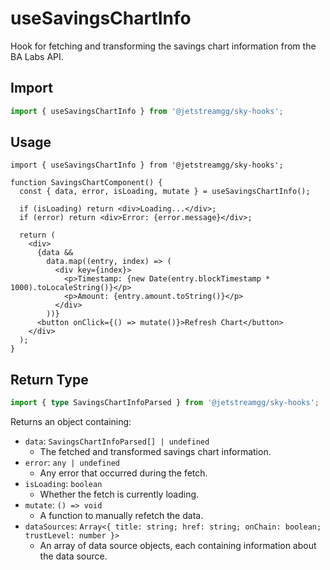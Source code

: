 # useSavingsChartInfo

Hook for fetching and transforming the savings chart information from the BA Labs API.

## Import

```ts
import { useSavingsChartInfo } from '@jetstreamgg/sky-hooks';
```

## Usage

```tsx
import { useSavingsChartInfo } from '@jetstreamgg/sky-hooks';

function SavingsChartComponent() {
  const { data, error, isLoading, mutate } = useSavingsChartInfo();

  if (isLoading) return <div>Loading...</div>;
  if (error) return <div>Error: {error.message}</div>;

  return (
    <div>
      {data &&
        data.map((entry, index) => (
          <div key={index}>
            <p>Timestamp: {new Date(entry.blockTimestamp * 1000).toLocaleString()}</p>
            <p>Amount: {entry.amount.toString()}</p>
          </div>
        ))}
      <button onClick={() => mutate()}>Refresh Chart</button>
    </div>
  );
}
```

## Return Type

```ts
import { type SavingsChartInfoParsed } from '@jetstreamgg/sky-hooks';
```

Returns an object containing:

- `data`: `SavingsChartInfoParsed[] | undefined`
  - The fetched and transformed savings chart information.
- `error`: `any | undefined`
  - Any error that occurred during the fetch.
- `isLoading`: `boolean`
  - Whether the fetch is currently loading.
- `mutate`: `() => void`
  - A function to manually refetch the data.
- `dataSources`: `Array<{ title: string; href: string; onChain: boolean; trustLevel: number }>`
  - An array of data source objects, each containing information about the data source.
